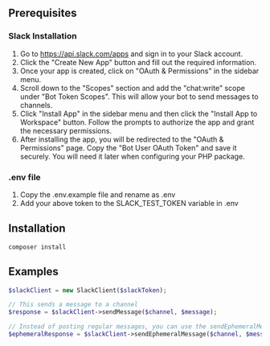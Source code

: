 ## Prerequisites
### Slack Installation
1. Go to https://api.slack.com/apps and sign in to your Slack account.
2. Click the "Create New App" button and fill out the required information.
3. Once your app is created, click on "OAuth & Permissions" in the sidebar menu.
4. Scroll down to the "Scopes" section and add the "chat:write" scope under "Bot Token Scopes". This will allow your bot to send messages to channels.
5. Click "Install App" in the sidebar menu and then click the "Install App to Workspace" button. Follow the prompts to authorize the app and grant the necessary permissions.
6. After installing the app, you will be redirected to the "OAuth & Permissions" page. Copy the "Bot User OAuth Token" and save it securely. You will need it later when configuring your PHP package.

### .env file
1. Copy the .env.example file and rename as .env
2. Add your above token to the SLACK_TEST_TOKEN variable in .env

## Installation
```shell
composer install
```

## Examples

```php
$slackClient = new SlackClient($slackToken);

// This sends a message to a channel
$response = $slackClient->sendMessage($channel, $message);

// Instead of posting regular messages, you can use the sendEphemeralMessage method to send messages that are visible only to a specific user in a conversation.
$ephemeralResponse = $slackClient->sendEphemeralMessage($channel, $message, $userId);
```

